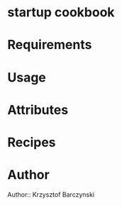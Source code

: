 # startup cookbook

# Requirements

# Usage

# Attributes

# Recipes

# Author

Author:: Krzysztof Barczynski

